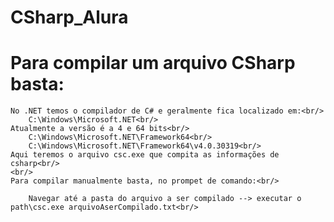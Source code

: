 # CSharp_Alura

<h1>Para compilar um arquivo CSharp basta:</h1>

	No .NET temos o compilador de C# e geralmente fica localizado em:<br/>
		C:\Windows\Microsoft.NET<br/>
	Atualmente a versão é a 4 e 64 bits<br/>
		C:\Windows\Microsoft.NET\Framework64<br/>
		C:\Windows\Microsoft.NET\Framework64\v4.0.30319<br/>
	Aqui teremos o arquivo csc.exe que compita as informações de csharp<br/>
	<br/>
	Para compilar manualmente basta, no prompet de comando:<br/>
	
		Navegar até a pasta do arquivo a ser compilado --> executar o path\csc.exe arquivoAserCompilado.txt<br/>
